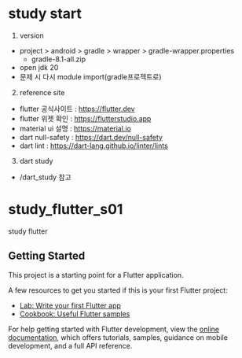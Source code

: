 # study start
1. version 
- project > android > gradle > wrapper > gradle-wrapper.properties 
  - gradle-8.1-all.zip
- open jdk 20 
- 문제 시 다시 module import(gradle프로젝트로)

2. reference site
- flutter 공식사이트 : https://flutter.dev
- flutter 위젯 확인 : https://flutterstudio.app
- material ui 설명 : https://material.io
- dart null-safety : https://dart.dev/null-safety
- dart lint : https://dart-lang.github.io/linter/lints

3. dart study
- /dart_study 참고


# study_flutter_s01
study flutter

## Getting Started

This project is a starting point for a Flutter application.

A few resources to get you started if this is your first Flutter project:

- [Lab: Write your first Flutter app](https://docs.flutter.dev/get-started/codelab)
- [Cookbook: Useful Flutter samples](https://docs.flutter.dev/cookbook)

For help getting started with Flutter development, view the
[online documentation](https://docs.flutter.dev/), which offers tutorials,
samples, guidance on mobile development, and a full API reference.
